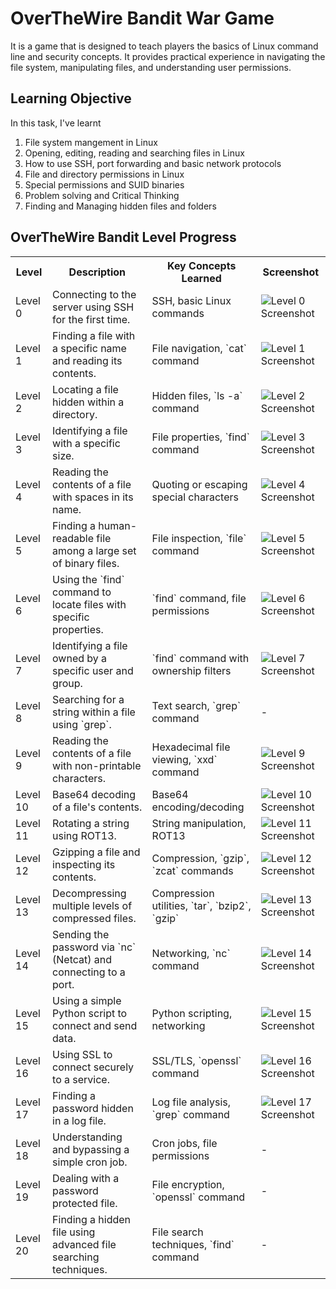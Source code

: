 # OverTheWire Bandit War Game

It is a game that is designed to teach players the basics of Linux command line and security concepts. It provides practical experience in navigating the file system, manipulating files, and understanding user permissions. 

## Learning Objective

In this task, I've learnt

1. File system mangement in Linux
2. Opening, editing, reading and searching files in Linux
3. How to use SSH, port forwarding and basic network protocols
4. File and directory permissions in Linux
5. Special permissions and SUID binaries
6. Problem solving and Critical Thinking
7. Finding and Managing hidden files and folders

## OverTheWire Bandit Level Progress

<table>
    <tr>
        <th>Level</th>
        <th>Description</th>
        <th>Key Concepts Learned</th>
        <th>Screenshot</th>
    </tr>
    <tr>
        <td>Level 0</td>
        <td>Connecting to the server using SSH for the first time.</td>
        <td>SSH, basic Linux commands</td>
        <td><img src="images/bandit0.jpeg" alt="Level 0 Screenshot"></td>
    </tr>
    <tr>
        <td>Level 1</td>
        <td>Finding a file with a specific name and reading its contents.</td>
        <td>File navigation, `cat` command</td>
        <td><img src="images/bandit1.jpeg" alt="Level 1 Screenshot"></td>
    </tr>
    <tr>
        <td>Level 2</td>
        <td>Locating a file hidden within a directory.</td>
        <td>Hidden files, `ls -a` command</td>
        <td><img src="images/bandit2.jpeg" alt="Level 2 Screenshot"></td>
    </tr>
    <tr>
        <td>Level 3</td>
        <td>Identifying a file with a specific size.</td>
        <td>File properties, `find` command</td>
        <td><img src="images/bandit3.jpeg" alt="Level 3 Screenshot"></td>
    </tr>
    <tr>
        <td>Level 4</td>
        <td>Reading the contents of a file with spaces in its name.</td>
        <td>Quoting or escaping special characters</td>
        <td><img src="images/bandit4.jpeg" alt="Level 4 Screenshot"></td>
    </tr>
    <tr>
        <td>Level 5</td>
        <td>Finding a human-readable file among a large set of binary files.</td>
        <td>File inspection, `file` command</td>
        <td><img src="images/bandit5.jpeg" alt="Level 5 Screenshot"></td>
    </tr>
    <tr>
        <td>Level 6</td>
        <td>Using the `find` command to locate files with specific properties.</td>
        <td>`find` command, file permissions</td>
        <td><img src="images/bandit6.jpeg" alt="Level 6 Screenshot"></td>
    </tr>
    <tr>
        <td>Level 7</td>
        <td>Identifying a file owned by a specific user and group.</td>
        <td>`find` command with ownership filters</td>
        <td><img src="images/bandit7.jpeg" alt="Level 7 Screenshot"></td>
    </tr>
    <tr>
        <td>Level 8</td>
        <td>Searching for a string within a file using `grep`.</td>
        <td>Text search, `grep` command</td>
        <td>-</td>
    </tr>
    <tr>
        <td>Level 9</td>
        <td>Reading the contents of a file with non-printable characters.</td>
        <td>Hexadecimal file viewing, `xxd` command</td>
        <td><img src="images/bandit9.jpeg" alt="Level 9 Screenshot"></td>
    </tr>
    <tr>
        <td>Level 10</td>
        <td>Base64 decoding of a file's contents.</td>
        <td>Base64 encoding/decoding</td>
        <td><img src="images/bandit10.jpeg" alt="Level 10 Screenshot"></td>
    </tr>
    <tr>
        <td>Level 11</td>
        <td>Rotating a string using ROT13.</td>
        <td>String manipulation, ROT13</td>
        <td><img src="images/bandit11.jpeg" alt="Level 11 Screenshot"></td>
    </tr>
    <tr>
        <td>Level 12</td>
        <td>Gzipping a file and inspecting its contents.</td>
        <td>Compression, `gzip`, `zcat` commands</td>
        <td><img src="images/bandit12.jpeg" alt="Level 12 Screenshot"></td>
    </tr>
    <tr>
        <td>Level 13</td>
        <td>Decompressing multiple levels of compressed files.</td>
        <td>Compression utilities, `tar`, `bzip2`, `gzip`</td>
        <td><img src="images/bandit13.jpeg" alt="Level 13 Screenshot"></td>
    </tr>
    <tr>
        <td>Level 14</td>
        <td>Sending the password via `nc` (Netcat) and connecting to a port.</td>
        <td>Networking, `nc` command</td>
        <td><img src="images/bandit14.png" alt="Level 14 Screenshot"></td>
    </tr>
    <tr>
        <td>Level 15</td>
        <td>Using a simple Python script to connect and send data.</td>
        <td>Python scripting, networking</td>
        <td><img src="images/bandit15.jpeg" alt="Level 15 Screenshot"></td>
    </tr>
    <tr>
        <td>Level 16</td>
        <td>Using SSL to connect securely to a service.</td>
        <td>SSL/TLS, `openssl` command</td>
        <td><img src="images/bandit16.png" alt="Level 16 Screenshot"></td>
    </tr>
    <tr>
        <td>Level 17</td>
        <td>Finding a password hidden in a log file.</td>
        <td>Log file analysis, `grep` command</td>
        <td><img src="images/bandit17.png" alt="Level 17 Screenshot"></td>
    </tr>
    <tr>
        <td>Level 18</td>
        <td>Understanding and bypassing a simple cron job.</td>
        <td>Cron jobs, file permissions</td>
        <td>-</td>
    </tr>
    <tr>
        <td>Level 19</td>
        <td>Dealing with a password protected file.</td>
        <td>File encryption, `openssl` command</td>
        <td>-</td>
    </tr>
    <tr>
        <td>Level 20</td>
        <td>Finding a hidden file using advanced file searching techniques.</td>
        <td>File search techniques, `find` command</td>
        <td>-</td>
    </tr>
</table>